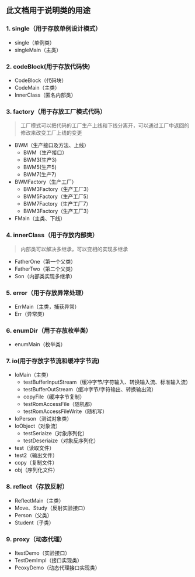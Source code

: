 ## 此文档用于说明类的用途
### 1. single（用于存放单例设计模式）
- single（单例类）
- singleMain（主类）
### 2. codeBlock(用于存放代码快)
- CodeBlock（代码块）
- CodeMain（主类）
- InnerClass（匿名内部类）
### 3. factory（用于存放工厂模式代码）
> 工厂模式可以把代码的工厂生产上线和下线分离开，可以通过工厂中返回的修改来改变工厂上线的变更
- BWM（生产接口及方法、上线）
  - BWM（生产接口）
  - BWM3(生产3)
  - BWM5(生产5)
  - BWM7(生产7)
- BWMFactory（生产工厂）
    - BWM3Factory（生产工厂3）
    - BWM5Factory（生产工厂5）
    - BWM7Factory（生产工厂7）
    - BWM3Factory（生产工厂3）
- FMain（主类、下线）
### 4. innerClass（用于存放内部类）
> 内部类可以解决多继承，可以变相的实现多继承
- FatherOne（第一个父类）
- FatherTwo（第二个父类）
- Son（内部类实现多继承）
### 5. error（用于存放异常处理）
- ErrMain（主类，捕获异常）
- Err（异常类）
### 6. enumDir（用于存放枚举类）
- enumMain（枚举类）

### 7. io(用于存放字节流和缓冲字节流)
- IoMain（主类）
  - testBufferInputStream（缓冲字节/字符输入、转换输入流、标准输入流）
  - testBufferOutStream（缓冲字节/字符输出、转换输出流）
  - copyFile（缓冲字节复制）
  - testRomAccessFile（随机都）
  - testRomAccessFileWrite（随机写）
- IoPerson（测试对象类）
- IoObject（对象流）
  - testSeriaize（对象序列化）
  - testDeseriaize（对象反序列化）
- test（读取文件）
- test2（输出文件）
- copy（复制文件）
- obj（序列化文件）

### 8. reflect（存放反射）
- ReflectMain（主类）
- Move、Study（反射实验接口）
- Person（父类）
- Student（子类）
### 9. proxy（动态代理）
- ItestDemo（实验接口）
- TestDemImpl（接口实现类）
- PeoxyDemo（动态代理接口实现类）